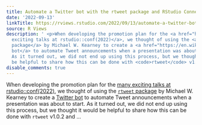 ```yaml
---
title: Automate a Twitter bot with the rtweet package and RStudio Connect
date: '2022-09-13'
linkTitle: https://rviews.rstudio.com/2022/09/13/automate-a-twitter-bot-with-rtweet-and-rstudio-connect/
source: R Views
description: ' <p>When developing the promotion plan for the <a href="https://www.rstudio.com/conference/2022/2022-conf-talks/">many
  exciting talks at rstudio::conf(2022)</a>, we thought of using the <a href="https://docs.ropensci.org/rtweet/index.html"><code>rtweet</code>
  package</a> by Michael W. Kearney to create a <a href="https://en.wikipedia.org/wiki/Twitter_bot">Twitter
  bot</a> to automate Tweet announcements when a presentation was about to start.
  As it turned out, we did not end up using this process, but we thought it would
  be helpful to share how this can be done with <code>rtweet</code> v1.0.2 and ...'
disable_comments: true
---
```

 <p>When developing the promotion plan for the <a href="https://www.rstudio.com/conference/2022/2022-conf-talks/">many exciting talks at rstudio::conf(2022)</a>, we thought of using the <a href="https://docs.ropensci.org/rtweet/index.html"><code>rtweet</code> package</a> by Michael W. Kearney to create a <a href="https://en.wikipedia.org/wiki/Twitter_bot">Twitter bot</a> to automate Tweet announcements when a presentation was about to start. As it turned out, we did not end up using this process, but we thought it would be helpful to share how this can be done with <code>rtweet</code> v1.0.2 and ...